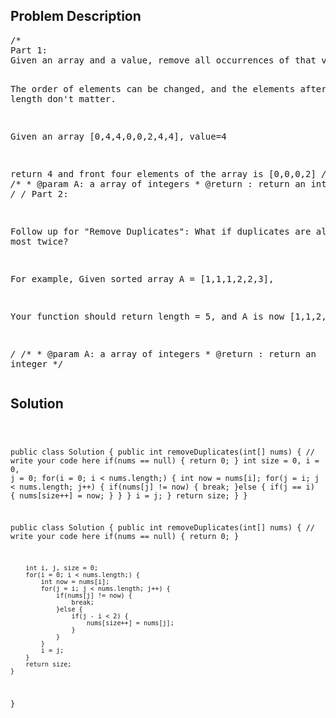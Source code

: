 <!--
<style>
  body { font-family: Arial, sans-serif; }
  .container { max-width: 744px; margin: 0 auto; padding: 10px; }
  .comment-block { background-color: #f9f9f9; padding: 10px; border-left: 5px solid #ccc; max-width: 100%; margin: 20px auto; overflow-wrap: break-word; white-space: pre-wrap; }
  .code-block { background-color: #f4f4f4; padding: 10px; border: 1px solid #ddd; max-width: 100%; margin: 20px auto; overflow-wrap: break-word; white-space: pre-wrap; }
</style>
-->

<div class='container'>
<h2>Problem Description</h2>
<div class='comment-block'>
<pre>
/* 
Part 1:
Given an array and a value, remove all occurrences of that value in place and return the new length.

The order of elements can be changed, and the elements after the new length don't matter.

Given an array [0,4,4,0,0,2,4,4], value=4

return 4 and front four elements of the array is [0,0,0,2]
*/
    /**
     * @param A: a array of integers
     * @return : return an integer
     */
/* 
Part 2:

Follow up for "Remove Duplicates":
What if duplicates are allowed at most twice?

For example,
Given sorted array A = [1,1,1,2,2,3],

Your function should return length = 5, and A is now [1,1,2,2,3].

*/
    /**
     * @param A: a array of integers
     * @return : return an integer
     */
</pre>
</div>

<h2>Solution</h2>
<div class='code-block'>
<pre><code class='language-java'>

public class Solution {
    public int removeDuplicates(int[] nums) {
        // write your code here
        if(nums == null) {
            return 0;
        }
        int size = 0, i = 0, j = 0;
        for(i = 0; i < nums.length;) {
            int now = nums[i];
            for(j = i; j < nums.length; j++) {
                if(nums[j] != now) {
                    break;
                }else {
                    if(j == i) {
                        nums[size++] = now;
                    }
                }
            }
            i = j;
        }
        return size;
    }
}







public class Solution {
    public int removeDuplicates(int[] nums) {
        // write your code here
        if(nums == null) {
            return 0;
        }
        
        int i, j, size = 0;
        for(i = 0; i < nums.length;) {
            int now = nums[i];
            for(j = i; j < nums.length; j++) {
                if(nums[j] != now) {
                    break;
                }else {
                    if(j - i < 2) {
                        nums[size++] = nums[j];
                    }
                }              
            }        
            i = j;  
        }
        return size; 
    }
}</code></pre>
</div>
</div>
